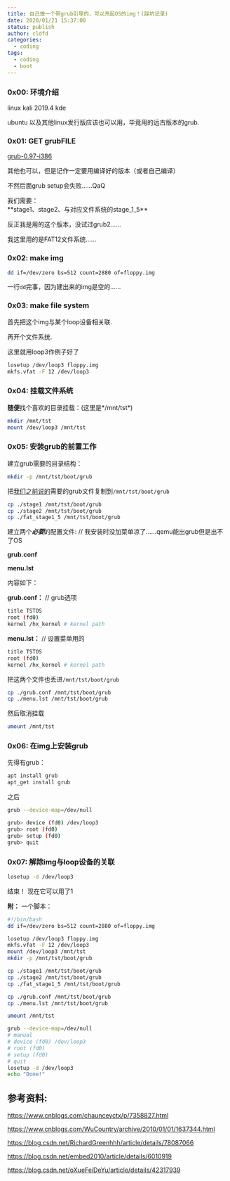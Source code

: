 ```yaml
---
title: 自己做一个带grub引导的，可以开起OS的img！(踩坑记录)
date: 2020/01/21 15:37:00
status: publish
author: cldfd
categories: 
  - coding
tags: 
  - coding
  - boot
---
```


### 0x00: 环境介绍

linux kali 2019.4 kde

ubuntu 以及其他linux发行版应该也可以用，毕竟用的远古版本的grub.

### 0x01: GET grubFILE

[grub-0.97-i386]([ftp://alpha.gnu.org/gnu/grub/grub-0.97-i386-pc.tar.gz](ftp://alpha.gnu.org/gnu/grub/grub-0.97-i386-pc.tar.gz))

其他也可以，但是记作一定要用编译好的版本（或者自己编译）

不然后面grub setup会失败……QaQ

<div id="need">我们需要：</div>
**stage1、stage2、与对应文件系统的stage_1_5**

反正我是用的这个版本，没试过grub2……

我这里用的是FAT12文件系统……

### 0x02: make img

```bash
dd if=/dev/zero bs=512 count=2880 of=floppy.img
```

一行`dd`完事，因为建出来的img是空的……

### 0x03: make file system

首先把这个img与某个loop设备相关联.

再开个文件系统.

这里就用loop3作例子好了

```bash
losetup /dev/loop3 floppy.img
mkfs.vfat -F 12 /dev/loop3
```

### 0x04: 挂载文件系统

**随便**找个喜欢的目录挂载：(这里是*/mnt/tst*)

```bash
mkdir /mnt/tst
mount /dev/loop3 /mnt/tst
```

### 0x05: 安装grub的前置工作

建立grub需要的目录结构：

```bash
mkdir -p /mnt/tst/boot/grub
```

把[我们之前说的](#need)需要的grub文件复制到`/mnt/tst/boot/grub`

```bash
cp ./stage1 /mnt/tst/boot/grub
cp ./stage2 /mnt/tst/boot/grub
cp ./fat_stage1_5 /mnt/tst/boot/grub
```

建立两个***必要***的配置文件: // 我安装时没加菜单凉了……qemu能出grub但是出不了OS

**grub.conf**

**menu.lst** 

内容如下：

**grub.conf：** // grub选项

```bash
title TSTOS
root (fd0)
kernel /hx_kernel # kernel path
```

**menu.lst：** // 设置菜单用的

```bash
title TSTOS
root (fd0)
kernel /hx_kernel # kernel path
```

把这两个文件也丢进`/mnt/tst/boot/grub`

```bash
cp ./grub.conf /mnt/tst/boot/grub
cp ./menu.lst /mnt/tst/boot/grub 
```

然后取消挂载

```bash
umount /mnt/tst
```

### 0x06: 在img上安装grub

先得有grub：

```bash
apt install grub
apt_get install grub
```

之后

```bash
grub --device-map=/dev/null

grub> device (fd0) /dev/loop3
grub> root (fd0)
grub> setup (fd0)
grub> quit
```

### 0x07: 解除img与loop设备的关联

```bash
losetup -d /dev/loop3
```
结束！
现在它可以用了1


**附：**
一个脚本：

```bash
#!/bin/bash
dd if=/dev/zero bs=512 count=2880 of=floppy.img

losetup /dev/loop3 floppy.img
mkfs.vfat -F 12 /dev/loop3
mount /dev/loop3 /mnt/tst
mkdir -p /mnt/tst/boot/grub

cp ./stage1 /mnt/tst/boot/grub
cp ./stage2 /mnt/tst/boot/grub
cp ./fat_stage1_5 /mnt/tst/boot/grub

cp ./grub.conf /mnt/tst/boot/grub
cp ./menu.lst /mnt/tst/boot/grub 

umount /mnt/tst

grub --device-map=/dev/null
# manual
# device (fd0) /dev/loop3
# root (fd0)
# setup (fd0)
# quit
losetup -d /dev/loop3
echo "Done!"
```



## 参考资料:

https://www.cnblogs.com/chaunceyctx/p/7358827.html

https://www.cnblogs.com/WuCountry/archive/2010/01/01/1637344.html

https://blog.csdn.net/RichardGreenhhh/article/details/78087066

https://blog.csdn.net/embed2010/article/details/6010919

https://blog.csdn.net/oXueFeiDeYu/article/details/42317939
